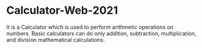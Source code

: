 # Calculator-Web-2021
It is a Calculator which is used to perform arithmetic operations on numbers. Basic calculators can do only addition, subtraction, multiplication, and division mathematical calculations.
